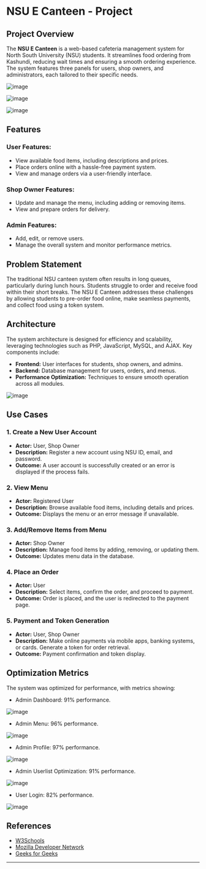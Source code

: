 # NSU E Canteen - Project

## Project Overview
The **NSU E Canteen** is a web-based cafeteria management system for North South University (NSU) students. It streamlines food ordering from Kashundi, reducing wait times and ensuring a smooth ordering experience. The system features three panels for users, shop owners, and administrators, each tailored to their specific needs.

![image](https://github.com/user-attachments/assets/bf44af33-2d9b-47a8-bb66-522f303df412)

![image](https://github.com/user-attachments/assets/b7b04bbc-c7e2-4dab-b4f4-044dc1ae691f)

![image](https://github.com/user-attachments/assets/c83646c3-b5d7-438c-b25d-06a15635b26e)



## Features
### User Features:
- View available food items, including descriptions and prices.
- Place orders online with a hassle-free payment system.
- View and manage orders via a user-friendly interface.

### Shop Owner Features:
- Update and manage the menu, including adding or removing items.
- View and prepare orders for delivery.

### Admin Features:
- Add, edit, or remove users.
- Manage the overall system and monitor performance metrics.

## Problem Statement
The traditional NSU canteen system often results in long queues, particularly during lunch hours. Students struggle to order and receive food within their short breaks. The NSU E Canteen addresses these challenges by allowing students to pre-order food online, make seamless payments, and collect food using a token system.

## Architecture
The system architecture is designed for efficiency and scalability, leveraging technologies such as PHP, JavaScript, MySQL, and AJAX. Key components include:
- **Frontend:** User interfaces for students, shop owners, and admins.
- **Backend:** Database management for users, orders, and menus.
- **Performance Optimization:** Techniques to ensure smooth operation across all modules.


![image](https://github.com/user-attachments/assets/d3578db6-bbba-4628-8523-5140d75b69f7)



## Use Cases
### 1. Create a New User Account
- **Actor:** User, Shop Owner
- **Description:** Register a new account using NSU ID, email, and password.
- **Outcome:** A user account is successfully created or an error is displayed if the process fails.

### 2. View Menu
- **Actor:** Registered User
- **Description:** Browse available food items, including details and prices.
- **Outcome:** Displays the menu or an error message if unavailable.

### 3. Add/Remove Items from Menu
- **Actor:** Shop Owner
- **Description:** Manage food items by adding, removing, or updating them.
- **Outcome:** Updates menu data in the database.

### 4. Place an Order
- **Actor:** User
- **Description:** Select items, confirm the order, and proceed to payment.
- **Outcome:** Order is placed, and the user is redirected to the payment page.

### 5. Payment and Token Generation
- **Actor:** User, Shop Owner
- **Description:** Make online payments via mobile apps, banking systems, or cards. Generate a token for order retrieval.
- **Outcome:** Payment confirmation and token display.

## Optimization Metrics
The system was optimized for performance, with metrics showing:
- Admin Dashboard: 91% performance.

![image](https://github.com/user-attachments/assets/8299d53c-672e-49fe-839d-d84e997da7de)

  
- Admin Menu: 96% performance.

![image](https://github.com/user-attachments/assets/8507de82-4aab-45ff-b65e-be791f01d6d2)


- Admin Profile: 97% performance.

![image](https://github.com/user-attachments/assets/fd648fa9-6c55-471d-bf53-2a141e308321)


- Admin Userlist Optimization: 91% performance.

![image](https://github.com/user-attachments/assets/1945d232-7f45-4dce-b5b5-bbadf38b63fa)

- User Login: 82% performance.

![image](https://github.com/user-attachments/assets/8d6494c4-ad07-408f-8d00-1d5743126799)





## References
- [W3Schools](https://www.w3schools.com/whatis/)
- [Mozilla Developer Network](https://developer.mozilla.org/en-US/docs/Learn)
- [Geeks for Geeks](https://www.geeksforgeeks.org/web-development/)

---

